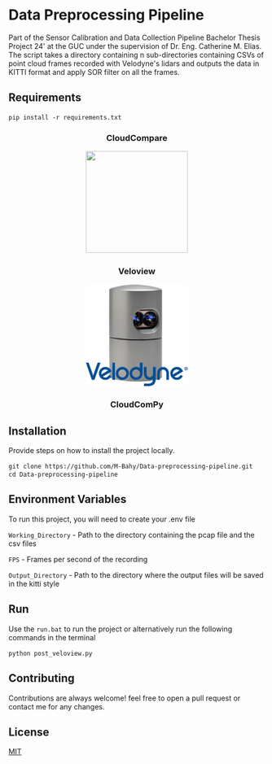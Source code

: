 # Data Preprocessing Pipeline

Part of the Sensor Calibration and Data Collection Pipeline Bachelor Thesis Project 24' at the GUC under the supervision of Dr. Eng. Catherine M. Elias. <br/>
The script takes a directory containing n sub-directories containing CSVs of point cloud frames recorded with Velodyne's lidars and outputs the data in KITTI format and apply SOR filter on all the frames.

## Requirements

```
pip install -r requirements.txt
```
<h3 align="center">CloudCompare</h3>
<p align="center">
  <img src="https://res.cloudinary.com/canonical/image/fetch/f_auto,q_auto,fl_sanitize,w_60,h_60/https://dashboard.snapcraft.io/site_media/appmedia/2017/02/icon_19.png" href="https://www.danielgm.net/cc/" width="200" height="200" />
</p>
<h3 align="center">Veloview</h3>
<p align="center">
  <img src="https://raw.githubusercontent.com/Kitware/VeloView/master/Application/Icons/logo.png" href="https://www.paraview.org/veloview/#download" width="200" height="200" />
</p>
<h3 align="center">CloudComPy</h3>

## Installation

Provide steps on how to install the project locally.

```
git clone https://github.com/M-Bahy/Data-preprocessing-pipeline.git
cd Data-preprocessing-pipeline
```

## Environment Variables

To run this project, you will need to create your .env file

`Working_Directory` - Path to the directory containing the pcap file and the csv files

`FPS` - Frames per second of the recording

`Output_Directory` - Path to the directory where the output files will be saved in the kitti style

## Run

Use the `run.bat` to run the project or alternatively run the following commands in the terminal

```
python post_veloview.py
```

## Contributing

Contributions are always welcome! feel free to open a pull request or contact me for any changes.

## License

[MIT](https://choosealicense.com/licenses/mit/)